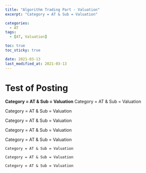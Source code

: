 ```yaml
---
title: "Algorithm Trading Part - Valuation"
excerpt: "Category = AT & Sub = Valuation"

categories:
  - AT
tags:
  - [AT, Valuation]

toc: true
toc_sticky: true

date: 2021-03-13
last_modified_at: 2021-03-13
---
```


# Test of Posting
**Category = AT & Sub = Valuation**
Category = AT & Sub = Valuation  

Category = AT & Sub = Valuation  

Category = AT & Sub = Valuation

Category = AT & Sub = Valuation  

Category = AT & Sub = Valuation  

`Category = AT & Sub = Valuation`  

`Category = AT & Sub = Valuation`

`Category = AT & Sub = Valuation`
